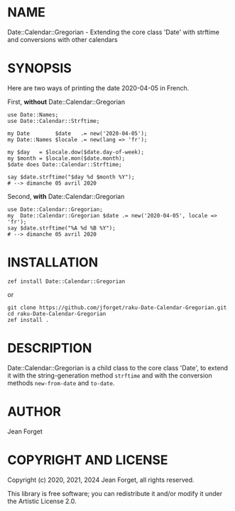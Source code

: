 NAME
====

Date::Calendar::Gregorian - Extending the core class 'Date' with strftime and conversions with other calendars

SYNOPSIS
========

Here are two ways of printing the date 2020-04-05 in French.

First, __without__ Date::Calendar::Gregorian

```perl6
use Date::Names;
use Date::Calendar::Strftime;

my Date        $date   .= new('2020-04-05');
my Date::Names $locale .= new(lang => 'fr');

my $day   = $locale.dow($date.day-of-week);
my $month = $locale.mon($date.month);
$date does Date::Calendar::Strftime;

say $date.strftime("$day %d $month %Y");
# --> dimanche 05 avril 2020
```

Second, __with__ Date::Calendar::Gregorian

```perl6
use Date::Calendar::Gregorian;
my  Date::Calendar::Gregorian $date .= new('2020-04-05', locale => 'fr');
say $date.strftime("%A %d %B %Y");
# --> dimanche 05 avril 2020
```

INSTALLATION
============

```shell
zef install Date::Calendar::Gregorian
```

or

```shell
git clone https://github.com/jforget/raku-Date-Calendar-Gregorian.git
cd raku-Date-Calendar-Gregorian
zef install .
```

DESCRIPTION
===========

Date::Calendar::Gregorian is a  child class to the  core class 'Date',
to extend it with the string-generation method `strftime` and with the
conversion methods `new-from-date` and `to-date`.

AUTHOR
======

Jean Forget <J2N-FORGET at orange dot fr>

COPYRIGHT AND LICENSE
=====================

Copyright (c) 2020, 2021, 2024 Jean Forget, all rights reserved.

This library is  free software; you can redistribute  it and/or modify
it under the Artistic License 2.0.

